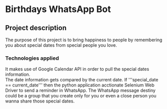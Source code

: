 # Birthdays WhatsApp Bot

## Project description

The purpose of this project is to bring happiness to people by remembering you about special dates from special people you love.


### Technologies applied

It makes use of Google Calendar API in order to pull the special dates information.  
The date information gets compared by the current date. If '''special_date == current_date''' then the python application acctionate Selenium Web Driver to send a reminder in WhatsApp. The WhatsApp message destiny could be a group that you create only for you or even a close person you wanna share those special dates.